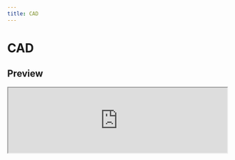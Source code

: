 ```yaml
---
title: CAD
---
```


# CAD

## Preview

<iframe width="100%" style={{
"minHeight": "640px"
}} src="https://myhub.autodesk360.com/ue28cacf9/g/shares/SH512d4QTec90decfa6e788217d4915a3310"/>

import ReactPlayer from "react-player"

## 1 Build design project

#### 1.1 Create a new folder

* Create a new folder in the root directory and right-click the folder to rename it
  ![Fig 1](https://cdn.littleor.cn/assert/design-engineering/1-1.png)
  ![Fig 1](https://cdn.littleor.cn/assert/design-engineering/1-5.png)
* Create a new design and save it in the new fold
  ![Fig 3](https://cdn.littleor.cn/assert/design-engineering/1-2.png)
  ![Fig 4](https://cdn.littleor.cn/assert/design-engineering/1-3.png)
  ![Fig 5](https://cdn.littleor.cn/assert/design-engineering/1-4.png)

## 2 Design the first 3D model

> The content of this section is the core of CAD drawing, and the division of labor of members is also included here.
> Section 2.2.5 reflects some detailed steps of model drawing.

#### 2.1 A transmission model

* The motor outputs rotational power, which is converted into translational motion by means of a drive wheel and
  connecting rod.
* The horizontal connecting rod moves up and down to open and close the blade.
* The whole model is composed of five parts: **base**,**slide rod**, **transmission wheel**, **tool holder**, **tool
  head**.
* The specific model components and division of labor are shown in the figure below, and different parts have been
  distinguished by color.
  ![Fig 1](https://cdn.littleor.cn/assert/design-engineering/2-8.png)

<iframe width="100%" style={{
"minHeight": "640px"
}} src="https://myhub.autodesk360.com/ue28cacf9/g/shares/SH512d4QTec90decfa6e788217d4915a3310"/>

#### 2.2 Model drawing procedure

###### 2.2.1 Base(Lv Ke)

1. Determine the base size and stretch out the base thickness.
2. Pull out the fixed frame of the slide rod in the appropriate position.
3. Calculate the height of the fixed slide rod and dig out the hole.
4. Select the right position to fix the cutter head and dig out the hole.

###### 2.2.2 Slide rod(Yao Jiayi)

1. Stretch out the structure to fit the drive wheel
2. Determine the overall length of the slide bar according to the position of the tool head
3. Stretch out the structure to fit the cutter head
4. Round the corners for the joints and edges

###### 2.2.3 Tool holder(Zhang Dengming)

1. Determine the height of the tool head and stretch out the rough shape
2. Open the slot for placing the tool head
3. Drill holes corresponding to the holes on the base to secure the tool head

###### 2.2.4 Tool head(You Jiaxiang)

1. Draw the tool head shape
2. Determine the slot position and size of the tool head
3. Stretch out the entity
4. Dig a hole in the corresponding position to secure the tool head
5. Symmetry out the other side of the blade
6. Create a slot in the position where the blade is installed
7. Draw the blade cross section and stretch out the blade

###### 2.2.5 Transmission wheel(Gao Ao)

1. Determine the drive wheel diameter and stretch out the overall shape
   ![Fig 1](https://cdn.littleor.cn/assert/design-engineering/2-2.png)
2. Determine the position of the main shaft and eccentric shaft
   ![Fig 1](https://cdn.littleor.cn/assert/design-engineering/2-3.png)
   ![Fig 1](https://cdn.littleor.cn/assert/design-engineering/2-4.png)
3. Hollow structure design to reduce weight
   ![Fig 1](https://cdn.littleor.cn/assert/design-engineering/2-5.png)
   ![Fig 1](https://cdn.littleor.cn/assert/design-engineering/2-6.png)
4. Round the corners
   ![Fig 1](https://cdn.littleor.cn/assert/design-engineering/2-7.png)

#### 2.3 Assemble and establish connections

###### 2.3.1 Create connections

1. Connect the base and slide rod. Select the cylindrical surface of the slide rod and the cylindrical hole wall on the
   base, and use the sliding connection.(Detailed steps are shown here)
   ![Fig 1](https://cdn.littleor.cn/assert/design-engineering/2-10.png)
   ![Fig 1](https://cdn.littleor.cn/assert/design-engineering/2-11.png)
2. Use rigid motion to connect the tool holder and base.
   ![Fig 1](https://cdn.littleor.cn/assert/design-engineering/2-12.png)
3. Use rotary motion to connect the transmission wheel to the base.
   ![Fig 1](https://cdn.littleor.cn/assert/design-engineering/2-13.png)
4. Use rotary motion to connect the tool head to the tool holder.
   ![Fig 1](https://cdn.littleor.cn/assert/design-engineering/2-14.png)
5. Use rigid motion to connect blades, tool heads, screws, pins, etc.
   ![Fig 1](https://cdn.littleor.cn/assert/design-engineering/2-15.png)

###### 2.3.2 Tangent relation

1. Connect the tool head and the slide rod
   ![Fig 1](https://cdn.littleor.cn/assert/design-engineering/2-17.png)
2. Connect the transmission wheel and slide rod
   ![Fig 1](https://cdn.littleor.cn/assert/design-engineering/2-16.png)

* Use the tangent relation to handle the need for two surfaces to be tangent and allow for sliding. In other cases, the
  tangent relationship is miscalculated when the drag structure is moving (for example, the shaft falls out of the gap).
  Ours mechanical structure also has such problems, especially between the slide rod and the transmission wheel. The
  method adopted is to establish the tangent relationship between the two faces of the cylinder and the slot, and this
  method is only applicable to the case of the same diameter of the cylinder and the width of the slot. However, when
  the second tangent relationship is established, it will still be suggested that it may be contradictory with other
  tangent relationships, which is ignored in the current method.

#### 2.4 Complete demonstration of  modeling and assembly steps

<div style={{
    display: "flex",
    justifyContent: "center",
    alignItems: "center",
    width: "100%",
  }}>
    <ReactPlayer width="720px" height="480px"  controls url="https://cdn.littleor.cn/assert/design-engineering/making%20steps%20video.mp4" />
</div>

## 3 Simple parameter design practice

#### The practice of parametric design in dimensional design

* Parametric design is a design method that relies on parameters and rules to create and adjust designs. In parametric
  design, design elements and features are defined as parameters, while design rules and constraints are defined as
  rules. These parameters and rules can be interrelated and adjusted to generate various design concepts or variations.
* Here we use parametric design idea to draw sketches.
  ![Fig 1](https://cdn.littleor.cn/assert/design-engineering/3-1.png)
* In the sketch, the distance from the short side of the rectangle to the center axis is 1/2 of the long side to ensure
  that the rectangle is centered.
  ![Fig 1](https://cdn.littleor.cn/assert/design-engineering/3-2.png)
* Set the chamfer side length to 1/4 of the short side.
  ![Fig 1](https://cdn.littleor.cn/assert/design-engineering/3-3.png)
* The final results are presented here.
  ![Fig 1](https://cdn.littleor.cn/assert/design-engineering/3-4.png)

## 4 Test contact set/motion link and show GIF

#### Contact test

* The details of assembling and setting up connections are presented in section 2.3, this section only shows the final
  transmission effect
  ![Fig 1](https://cdn.littleor.cn/assert/design-engineering/Transmission_test.gif)

## 5 Try one plug-ins and used in the design

#### 5.1 Download and install **Custom Screw Creator**

* Search the website for the plugin name you need
* Click the appropriate plugin
  ![Fig 1](https://cdn.littleor.cn/assert/design-engineering/5-1.png)
* Click Download in the plugin details to find out how to use it
  ![Fig 1](https://cdn.littleor.cn/assert/design-engineering/5-2.png)
* Run the downloaded .msi package file
  ![Fig 1](https://cdn.littleor.cn/assert/design-engineering/5-6.png)
* Click "Install"
  ![Fig 1](https://cdn.littleor.cn/assert/design-engineering/5-5.png)

#### 5.2 Use **Custom Screw Creator** to generate screws

* In the Insert field of fusion 360, you can click the plug-in icon to use it
  ![Fig 1](https://cdn.littleor.cn/assert/design-engineering/5-3.png)
* Select the appropriate parameters and click OK
  ![Fig 1](https://cdn.littleor.cn/assert/design-engineering/5-4.png)

#### 5.3 Modified screws feature

* Custom Screw Creator is very useful for generating screws, but the adjustable generation parameters are still limited
  ![Fig 1](https://cdn.littleor.cn/assert/design-engineering/5-7.png)
* You can modify the automatically generated part steps to control more details, such as materialized thread effects
  ![Fig 1](https://cdn.littleor.cn/assert/design-engineering/5-8.png)

## 6 Engineering Drawing for **Transmission Wheel**

#### 6.1 Create drawings from design

* Create engineering drawings from designs
  ![Fig 1](https://cdn.littleor.cn/assert/design-engineering/6-1.png)
* Change the reference content
* Choose the parts to be drawn
  ![Fig 1](https://cdn.littleor.cn/assert/design-engineering/6-2.png)

#### 6.2 Place the desired view from each Angle

* Select the appropriate viewing Angle as the base view (main view)
  ![Fig 1](https://cdn.littleor.cn/assert/design-engineering/6-3.png)
* Create a projection from the main view to present other views of the part
  ![Fig 1](https://cdn.littleor.cn/assert/design-engineering/6-4.png)
* General parts engineering drawing using three views. In order to present the structure clearly, and considering that
  the body of the part is cylindrical, a rotating cutting view is used to present the structure. Create a cutting view
  from the base view and select the cutting plane
  ![Fig 1](https://cdn.littleor.cn/assert/design-engineering/6-5.png)

#### 6.3 Dimensioning and technical requirements

* Distribute appropriate locations for dimensioning
* Note technical requirements according to part requirements
  ![Fig 1](https://cdn.littleor.cn/assert/design-engineering/6-6.png)

## 7 Simple introduce another CAD software or experience

#### Autodesk Inventor

Inventor is a 3D visualization entity simulation software Autodesk Inventor Professional (AIP) launched by the American
AutoDesk company, and the latest version AIP2020 has been released.

Autodesk Inventor Professional includes Autodesk Inventor 3D design software; AutoCAD Mechanical, a 2D mechanical
drawing and detailed drawing software developed based on the AutoCAD platform; and professional functional modules for
cable and harness design, pipeline design, and PCB IDF file input. It also adds FEA function supported by ANSYS
technology, which can directly perform stress analysis in Autodesk Inventor software. On this basis, the integrated data
management software Autodesk Vault is used to securely manage design data in progress.

Autodesk Inventor is a comprehensive design tool that can be used to create and validate complete digital prototypes,
helping manufacturers reduce physical prototype investment.

Here are the pros and cons of Inventor:

**Pros:**

1.The Inventor software interface is user-friendly and easy to understand the software operation logic through the
interactive interface.
2.Inventor comes with a large number of standard parts libraries.
3.The modeling logic of Inventor is relatively intuitive.
4.Inventor’s top-down design scheme can conveniently adjust the size and assembly relationship between a large number of
parts from a sketch.
5.Inventor comes with commonly used transmission design solvers.
6.Inventor’s structural component generator is very useful.
7.Inventor’s motion simulation function can basically solve 99% of the kinematics problems encountered in your daily
work.
8.Inventor has a dedicated pipeline design module that allows you to easily design complex piping systems.
9.Inventor’s engineering drawing conforms to GB.

**Cons:**

1.Inventor is more suitable for designs based on standard geometric shapes, but it is more difficult to handle
curves/surfaces.
2.Inventor is slightly more complex in terms of cooperation.
3.Inventor’s motion simulation is difficult to get started with, and there are too many things to define.
4.The operation logic of Inventor’s pipeline designer is a bit rigid.
5.Inventor cannot automatically recognize parameters such as cylinders.
